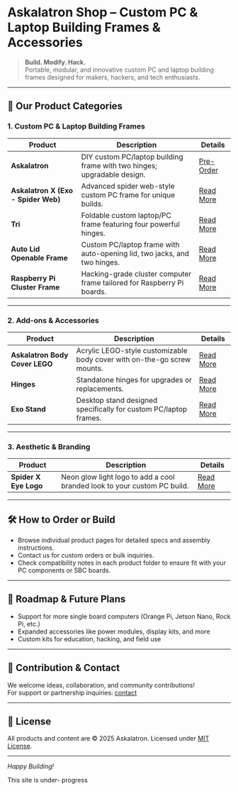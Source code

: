 # Askalatron Shop – Custom PC & Laptop Building Frames & Accessories

> **Build. Modify. Hack.**  
> Portable, modular, and innovative custom PC and laptop building frames designed for makers, hackers, and tech enthusiasts.

---

## 🚀 Our Product Categories

### 1. Custom PC & Laptop Building Frames

| Product | Description | Details |
|---------|-------------|---------|
| **Askalatron** | DIY custom PC/laptop building frame with two hinges; upgradable design. |[Pre-Order](https://github.com/Nilotpal-Hajong/NCX--Ultimate-DIY-Hack-PC/blob/main/Shop/Products/Askalatron/Askalatron-readme.md)|
| **Askalatron X (Exo - Spider Web)** | Advanced spider web-style custom PC frame for unique builds. | [Read More](./) |
| **Tri** | Foldable custom laptop/PC frame featuring four powerful hinges. | [Read More](./Products/Tri/README.md) |
| **Auto Lid Openable Frame** | Custom PC/laptop frame with auto-opening lid, two jacks, and two hinges. | [Read More](./Products/Auto-Lid-Frame/README.md) |
| **Raspberry Pi Cluster Frame** | Hacking-grade cluster computer frame tailored for Raspberry Pi boards. | [Read More](./Products/Pi-Cluster-Frame/README.md) |

---

### 2. Add-ons & Accessories

| Product | Description | Details |
|---------|-------------|---------|
| **Askalatron Body Cover LEGO** | Acrylic LEGO-style customizable body cover with on-the-go screw mounts. | [Read More](./Products/Body-Cover-Lego/README.md) |
| **Hinges** | Standalone hinges for upgrades or replacements. | [Read More](./Products/Hinges/README.md) |
| **Exo Stand** | Desktop stand designed specifically for custom PC/laptop frames. | [Read More](./Products/Exo-Stand/README.md) |

---

### 3. Aesthetic & Branding

| Product | Description | Details |
|---------|-------------|---------|
| **Spider X Eye Logo** | Neon glow light logo to add a cool branded look to your custom PC build. | [Read More](./Products/Spider-x-eye-logo/README.md) |

---

## 🛠️ How to Order or Build

- Browse individual product pages for detailed specs and assembly instructions.  
- Contact us for custom orders or bulk inquiries.  
- Check compatibility notes in each product folder to ensure fit with your PC components or SBC boards.

---

## 🔮 Roadmap & Future Plans

- Support for more single board computers (Orange Pi, Jetson Nano, Rock Pi, etc.)  
- Expanded accessories like power modules, display kits, and more  
- Custom kits for education, hacking, and field use

---

## 🤝 Contribution & Contact

We welcome ideas, collaboration, and community contributions!  
For support or partnership inquiries: [contact](mailto:askalatron@gmail.com)

---

## 📄 License

All products and content are © 2025 Askalatron. Licensed under [MIT License](./LICENSE).

---

*Happy Building!*

This site is under- progress 
